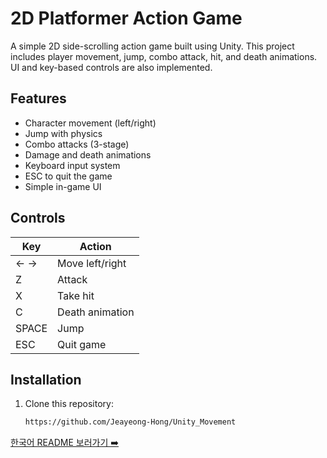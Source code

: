 # 2D Platformer Action Game

A simple 2D side-scrolling action game built using Unity. This project includes player movement, jump, combo attack, hit, and death animations. UI and key-based controls are also implemented.

## Features

- Character movement (left/right)
- Jump with physics
- Combo attacks (3-stage)
- Damage and death animations
- Keyboard input system
- ESC to quit the game
- Simple in-game UI

## Controls

| Key | Action          |
|-----|-----------------|
| ← → | Move left/right |
| Z   | Attack          |
| X   | Take hit        |
| C   | Death animation |
| SPACE | Jump         |
| ESC | Quit game       |

## Installation

1. Clone this repository:
   ```bash
   https://github.com/Jeayeong-Hong/Unity_Movement

[한국어 README 보러가기 ➡️](README_KR.md)
